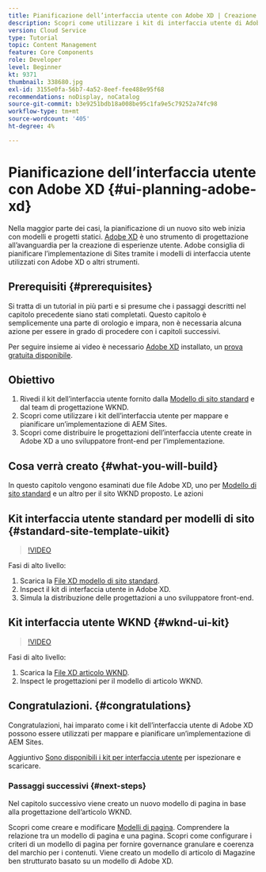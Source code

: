 ```yaml
---
title: Pianificazione dell’interfaccia utente con Adobe XD | Creazione rapida di siti AEM
description: Scopri come utilizzare i kit di interfaccia utente di Adobe XD per progettare e accelerare l’implementazione di Adobe Experience Manager Sites.
version: Cloud Service
type: Tutorial
topic: Content Management
feature: Core Components
role: Developer
level: Beginner
kt: 9371
thumbnail: 338680.jpg
exl-id: 3155e0fa-56b7-4a52-8eef-fee488e95f68
recommendations: noDisplay, noCatalog
source-git-commit: b3e9251bdb18a008be95c1fa9e5c79252a74fc98
workflow-type: tm+mt
source-wordcount: '405'
ht-degree: 4%

---
```


# Pianificazione dell’interfaccia utente con Adobe XD {#ui-planning-adobe-xd}

Nella maggior parte dei casi, la pianificazione di un nuovo sito web inizia con modelli e progetti statici. [Adobe XD](https://www.adobe.com/products/xd.html) è uno strumento di progettazione all’avanguardia per la creazione di esperienze utente. Adobe consiglia di pianificare l’implementazione di Sites tramite i modelli di interfaccia utente utilizzati con Adobe XD o altri strumenti.

## Prerequisiti {#prerequisites}

Si tratta di un tutorial in più parti e si presume che i passaggi descritti nel capitolo precedente siano stati completati. Questo capitolo è semplicemente una parte di orologio e impara, non è necessaria alcuna azione per essere in grado di procedere con i capitoli successivi.

Per seguire insieme ai video è necessario [Adobe XD](https://www.adobe.com/products/xd/pricing/free-trial.html) installato, un [prova gratuita disponibile](https://www.adobe.com/products/xd/pricing/free-trial.html).

## Obiettivo

1. Rivedi il kit dell’interfaccia utente fornito dalla [Modello di sito standard](https://github.com/adobe/aem-site-template-standard) e dal team di progettazione WKND.
1. Scopri come utilizzare i kit dell’interfaccia utente per mappare e pianificare un’implementazione di AEM Sites.
1. Scopri come distribuire le progettazioni dell’interfaccia utente create in Adobe XD a uno sviluppatore front-end per l’implementazione.

## Cosa verrà creato {#what-you-will-build}

In questo capitolo vengono esaminati due file Adobe XD, uno per [Modello di sito standard](https://github.com/adobe/aem-site-template-standard) e un altro per il sito WKND proposto. Le azioni

## Kit interfaccia utente standard per modelli di sito {#standard-site-template-uikit}

>[!VIDEO](https://video.tv.adobe.com/v/338680?quality=12&learn=on)

Fasi di alto livello:

1. Scarica la [File XD modello di sito standard](https://github.com/adobe/aem-site-template-standard/raw/main/files/wireframe.xd).
1. Inspect il kit di interfaccia utente in Adobe XD.
1. Simula la distribuzione delle progettazioni a uno sviluppatore front-end.

## Kit interfaccia utente WKND {#wknd-ui-kit}

>[!VIDEO](https://video.tv.adobe.com/v/30214?quality=12&learn=on)

Fasi di alto livello:

1. Scarica la [File XD articolo WKND](https://github.com/adobe/aem-guides-wknd/releases/download/aem-guides-wknd-0.0.2/AEM_UI-kit-WKND-article-design.xd).
1. Inspect le progettazioni per il modello di articolo WKND.

## Congratulazioni.  {#congratulations}

Congratulazioni, hai imparato come i kit dell’interfaccia utente di Adobe XD possono essere utilizzati per mappare e pianificare un’implementazione di AEM Sites.

Aggiuntivo [Sono disponibili i kit per interfaccia utente](https://www.adobe.com/products/xd/features/ui-kits.html) per ispezionare e scaricare.

### Passaggi successivi {#next-steps}

Nel capitolo successivo viene creato un nuovo modello di pagina in base alla progettazione dell’articolo WKND.

Scopri come creare e modificare [Modelli di pagina](./page-templates.md). Comprendere la relazione tra un modello di pagina e una pagina. Scopri come configurare i criteri di un modello di pagina per fornire governance granulare e coerenza del marchio per i contenuti.  Viene creato un modello di articolo di Magazine ben strutturato basato su un modello di Adobe XD.
